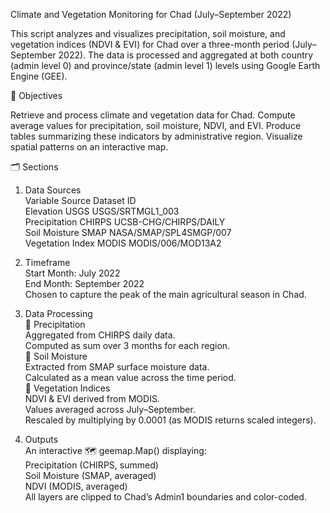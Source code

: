 Climate and Vegetation Monitoring for Chad (July–September 2022) <br>

This script analyzes and visualizes precipitation, soil moisture, and vegetation indices (NDVI & EVI) for Chad over a three-month period (July–September 2022). The data is processed and aggregated at both country (admin level 0) and province/state (admin level 1) levels using Google Earth Engine (GEE).

🧭 Objectives <br>

Retrieve and process climate and vegetation data for Chad.
Compute average values for precipitation, soil moisture, NDVI, and EVI.
Produce tables summarizing these indicators by administrative region.
Visualize spatial patterns on an interactive map.

🗂️ Sections <br>
1. Data Sources <br>
Variable	Source	Dataset ID <br>
Elevation	USGS	USGS/SRTMGL1_003 <br>
Precipitation	CHIRPS	UCSB-CHG/CHIRPS/DAILY <br>
Soil Moisture	SMAP	NASA/SMAP/SPL4SMGP/007 <br>
Vegetation Index	MODIS	MODIS/006/MOD13A2 <br>

2. Timeframe <br>
Start Month: July 2022 <br>
End Month: September 2022 <br>
Chosen to capture the peak of the main agricultural season in Chad. <br>

3. Data Processing <br>
🔸 Precipitation <br>
Aggregated from CHIRPS daily data. <br>
Computed as sum over 3 months for each region. <br>
🔸 Soil Moisture <br>
Extracted from SMAP surface moisture data. <br>
Calculated as a mean value across the time period. <br>
🔸 Vegetation Indices <br>
NDVI & EVI derived from MODIS. <br>
Values averaged across July–September. <br>
Rescaled by multiplying by 0.0001 (as MODIS returns scaled integers). <br>

4. Outputs<br>
An interactive 🗺️ geemap.Map() displaying: <br>
Precipitation (CHIRPS, summed) <br>
Soil Moisture (SMAP, averaged) <br>
NDVI (MODIS, averaged) <br>
All layers are clipped to Chad’s Admin1 boundaries and color-coded. <br>
